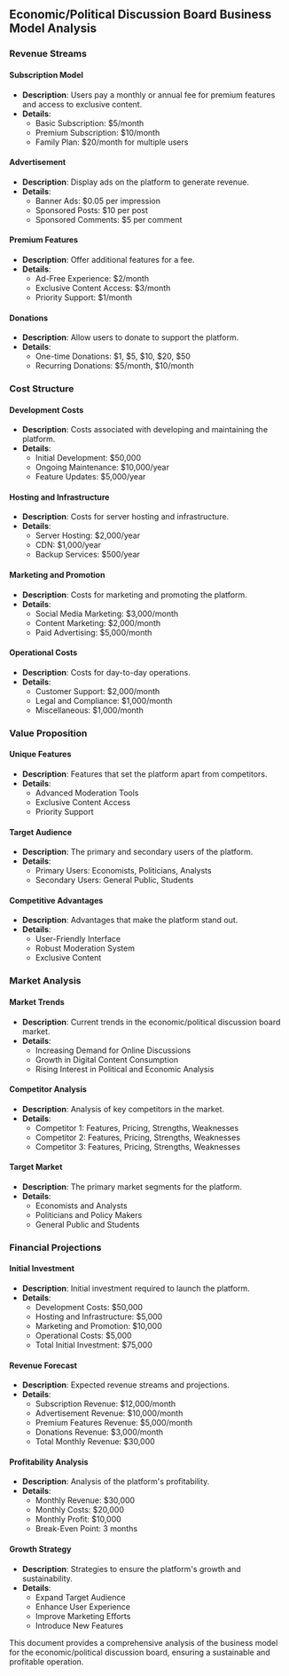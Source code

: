 ## Economic/Political Discussion Board Business Model Analysis

### Revenue Streams

#### Subscription Model
- **Description**: Users pay a monthly or annual fee for premium features and access to exclusive content.
- **Details**:
  - Basic Subscription: $5/month
  - Premium Subscription: $10/month
  - Family Plan: $20/month for multiple users

#### Advertisement
- **Description**: Display ads on the platform to generate revenue.
- **Details**:
  - Banner Ads: $0.05 per impression
  - Sponsored Posts: $10 per post
  - Sponsored Comments: $5 per comment

#### Premium Features
- **Description**: Offer additional features for a fee.
- **Details**:
  - Ad-Free Experience: $2/month
  - Exclusive Content Access: $3/month
  - Priority Support: $1/month

#### Donations
- **Description**: Allow users to donate to support the platform.
- **Details**:
  - One-time Donations: $1, $5, $10, $20, $50
  - Recurring Donations: $5/month, $10/month

### Cost Structure

#### Development Costs
- **Description**: Costs associated with developing and maintaining the platform.
- **Details**:
  - Initial Development: $50,000
  - Ongoing Maintenance: $10,000/year
  - Feature Updates: $5,000/year

#### Hosting and Infrastructure
- **Description**: Costs for server hosting and infrastructure.
- **Details**:
  - Server Hosting: $2,000/year
  - CDN: $1,000/year
  - Backup Services: $500/year

#### Marketing and Promotion
- **Description**: Costs for marketing and promoting the platform.
- **Details**:
  - Social Media Marketing: $3,000/month
  - Content Marketing: $2,000/month
  - Paid Advertising: $5,000/month

#### Operational Costs
- **Description**: Costs for day-to-day operations.
- **Details**:
  - Customer Support: $2,000/month
  - Legal and Compliance: $1,000/month
  - Miscellaneous: $1,000/month

### Value Proposition

#### Unique Features
- **Description**: Features that set the platform apart from competitors.
- **Details**:
  - Advanced Moderation Tools
  - Exclusive Content Access
  - Priority Support

#### Target Audience
- **Description**: The primary and secondary users of the platform.
- **Details**:
  - Primary Users: Economists, Politicians, Analysts
  - Secondary Users: General Public, Students

#### Competitive Advantages
- **Description**: Advantages that make the platform stand out.
- **Details**:
  - User-Friendly Interface
  - Robust Moderation System
  - Exclusive Content

### Market Analysis

#### Market Trends
- **Description**: Current trends in the economic/political discussion board market.
- **Details**:
  - Increasing Demand for Online Discussions
  - Growth in Digital Content Consumption
  - Rising Interest in Political and Economic Analysis

#### Competitor Analysis
- **Description**: Analysis of key competitors in the market.
- **Details**:
  - Competitor 1: Features, Pricing, Strengths, Weaknesses
  - Competitor 2: Features, Pricing, Strengths, Weaknesses
  - Competitor 3: Features, Pricing, Strengths, Weaknesses

#### Target Market
- **Description**: The primary market segments for the platform.
- **Details**:
  - Economists and Analysts
  - Politicians and Policy Makers
  - General Public and Students

### Financial Projections

#### Initial Investment
- **Description**: Initial investment required to launch the platform.
- **Details**:
  - Development Costs: $50,000
  - Hosting and Infrastructure: $5,000
  - Marketing and Promotion: $10,000
  - Operational Costs: $5,000
  - Total Initial Investment: $75,000

#### Revenue Forecast
- **Description**: Expected revenue streams and projections.
- **Details**:
  - Subscription Revenue: $12,000/month
  - Advertisement Revenue: $10,000/month
  - Premium Features Revenue: $5,000/month
  - Donations Revenue: $3,000/month
  - Total Monthly Revenue: $30,000

#### Profitability Analysis
- **Description**: Analysis of the platform's profitability.
- **Details**:
  - Monthly Revenue: $30,000
  - Monthly Costs: $20,000
  - Monthly Profit: $10,000
  - Break-Even Point: 3 months

#### Growth Strategy
- **Description**: Strategies to ensure the platform's growth and sustainability.
- **Details**:
  - Expand Target Audience
  - Enhance User Experience
  - Improve Marketing Efforts
  - Introduce New Features

This document provides a comprehensive analysis of the business model for the economic/political discussion board, ensuring a sustainable and profitable operation.